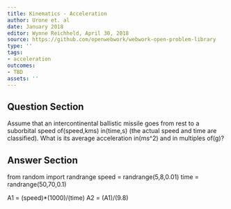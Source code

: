 ```yaml
---
title: Kinematics - Acceleration
author: Urone et. al
date: January 2018
editor: Wynne Reichheld, April 30, 2018
source: https://github.com/openwebwork/webwork-open-problem-library
type: ''
tags:
- acceleration
outcomes:
- TBD
assets: ''
---
```


## Question Section 

Assume that an intercontinental ballistic missile goes from rest to a suborbital speed of(speed,kms) in(time,s) (the actual speed and time are classified). What is its average acceleration in(ms^2) and in multiples of(g)?

## Answer Section

from random import randrange
speed = randrange(5,8,0.01)
time = randrange(50,70,0.1)

A1 = (speed)*(1000)/(time)
A2 = (A1)/(9.8)